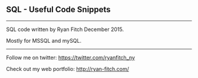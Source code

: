 
**SQL - Useful Code Snippets**
-------------
-------------

SQL code written by  Ryan Fitch December 2015.  

Mostly for MSSQL and mySQL.

----------------

Follow me on twitter:
https://twitter.com/ryanfitch_ny

Check out my web portfolio:
http://ryan-fitch.com/


